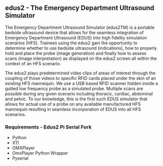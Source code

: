 ## edus2 - The Emergency Department Ultrasound Simulator

The Emergency Department Ultrasound Simulator (edus2TM) is a portable bedside ultrasound device that allows for the seamless integration of Emergency Department Ultrasound (EDUS) into high fidelity simulation scenarios (HFS). Trainees using the edus2 gain the opportunity to determine whether to use bedside ultrasound (indications), how to properly hold and place the probe (image generation) and finally how to assess scans (image interpretation) as displayed on the edus2 screen all within the context of an HFS scenario.

The edus2 plays predetermined video clips of areas of interest through the coupling of those videos to specific RFID cards placed under the skin of an existing HFS mannequin. We use a USB based RFID scanner hidden inside a gutted low frequency probe as a simulated probe. Multiple scans are possible during any given scenario including thoracic, cardiac, abdominal and pelvic. To our knowledge, this is the first such EDUS simulator that allows for actual use of a probe on any available manufactured HFS mannequin resulting in seamless incorporation of EDUS into all HFS scenarios.

### Requirements - Edus2 Pi Serial Fork

* Python
* X11
* OMXPlayer
* OmxPlayer Python Wrapper
* Pyserial
